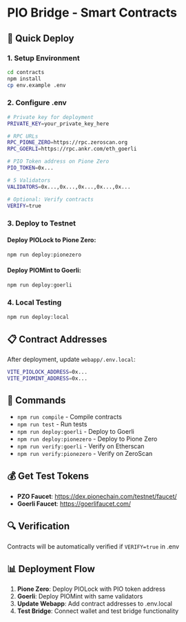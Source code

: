 # PIO Bridge - Smart Contracts

## 🚀 Quick Deploy

### 1. Setup Environment
```bash
cd contracts
npm install
cp env.example .env
```

### 2. Configure .env
```bash
# Private key for deployment
PRIVATE_KEY=your_private_key_here

# RPC URLs
RPC_PIONE_ZERO=https://rpc.zeroscan.org
RPC_GOERLI=https://rpc.ankr.com/eth_goerli

# PIO Token address on Pione Zero
PIO_TOKEN=0x...

# 5 Validators
VALIDATORS=0x...,0x...,0x...,0x...,0x...

# Optional: Verify contracts
VERIFY=true
```

### 3. Deploy to Testnet

#### Deploy PIOLock to Pione Zero:
```bash
npm run deploy:pionezero
```

#### Deploy PIOMint to Goerli:
```bash
npm run deploy:goerli
```

### 4. Local Testing
```bash
npm run deploy:local
```

## 📋 Contract Addresses

After deployment, update `webapp/.env.local`:
```bash
VITE_PIOLOCK_ADDRESS=0x...
VITE_PIOMINT_ADDRESS=0x...
```

## 🔧 Commands

- `npm run compile` - Compile contracts
- `npm run test` - Run tests
- `npm run deploy:goerli` - Deploy to Goerli
- `npm run deploy:pionezero` - Deploy to Pione Zero
- `npm run verify:goerli` - Verify on Etherscan
- `npm run verify:pionezero` - Verify on ZeroScan

## 💰 Get Test Tokens

- **PZO Faucet**: https://dex.pionechain.com/testnet/faucet/
- **Goerli Faucet**: https://goerlifaucet.com/

## 🔍 Verification

Contracts will be automatically verified if `VERIFY=true` in .env

## 📊 Deployment Flow

1. **Pione Zero**: Deploy PIOLock with PIO token address
2. **Goerli**: Deploy PIOMint with same validators
3. **Update Webapp**: Add contract addresses to .env.local
4. **Test Bridge**: Connect wallet and test bridge functionality
